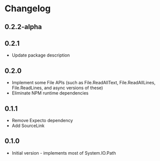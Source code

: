 # Changelog

## 0.2.2-alpha

## 0.2.1

* Update package description

## 0.2.0

* Implement some File APIs (such as File.ReadAllText, File.ReadAllLines, File.ReadLines, and async versions of these)
* Eliminate NPM runtime dependencies

## 0.1.1

* Remove Expecto dependency
* Add SourceLink

## 0.1.0

* Initial version - implements most of System.IO.Path

##
